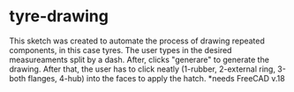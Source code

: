 # tyre-drawing
This sketch was created to automate the process of drawing repeated components, in this case tyres. The user types in the desired measureaments split by a dash. After, clicks "generare" to generate the drawing. After that, the user has to click neatly (1-rubber, 2-external ring, 3-both flanges, 4-hub) into the faces to apply the hatch.
*needs FreeCAD v.18

